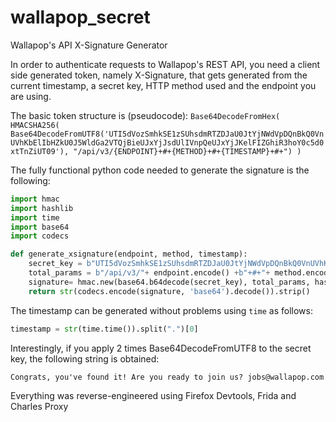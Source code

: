 # wallapop_secret
Wallapop's API X-Signature Generator

In order to authenticate requests to Wallapop's REST API, you need a client side generated token, namely X-Signature, that gets generated from the current timestamp, a secret key, HTTP method used and the endpoint you are using.

The basic token structure is (pseudocode):
`Base64DecodeFromHex( HMACSHA256( Base64DecodeFromUTF8('UTI5dVozSmhkSE1zSUhsdmRTZDJaU0JtYjNWdVpDQnBkQ0VnUVhKbElIbHZkU0J5WldGa2VTQjBieUJxYjJsdUlIVnpQeUJxYjJKelFIZGhiR3hoY0c5d0xtTnZiUT09'), "/api/v3/{ENDPOINT}+#+{METHOD}+#+{TIMESTAMP}+#+") )`

The fully functional python code needed to generate the signature is the following:
```python
import hmac
import hashlib
import time
import base64
import codecs

def generate_xsignature(endpoint, method, timestamp):
    secret_key = b"UTI5dVozSmhkSE1zSUhsdmRTZDJaU0JtYjNWdVpDQnBkQ0VnUVhKbElIbHZkU0J5WldGa2VTQjBieUJxYjJsdUlIVnpQeUJxYjJKelFIZGhiR3hoY0c5d0xtTnZiUT09"
    total_params = b"/api/v3/"+ endpoint.encode() +b"+#+"+ method.encode() +b"+#+" + timestamp.encode() + b"+#+"
    signature= hmac.new(base64.b64decode(secret_key), total_params, hashlib.sha256).digest()
    return str(codecs.encode(signature, 'base64').decode()).strip()
```

The timestamp can be generated without problems using `time` as follows:
```python
timestamp = str(time.time()).split(".")[0]
```
Interestingly, if you apply 2 times Base64DecodeFromUTF8 to the secret key, the following string is obtained:
```
Congrats, you've found it! Are you ready to join us? jobs@wallapop.com
```

Everything was reverse-engineered using Firefox Devtools, Frida and Charles Proxy
